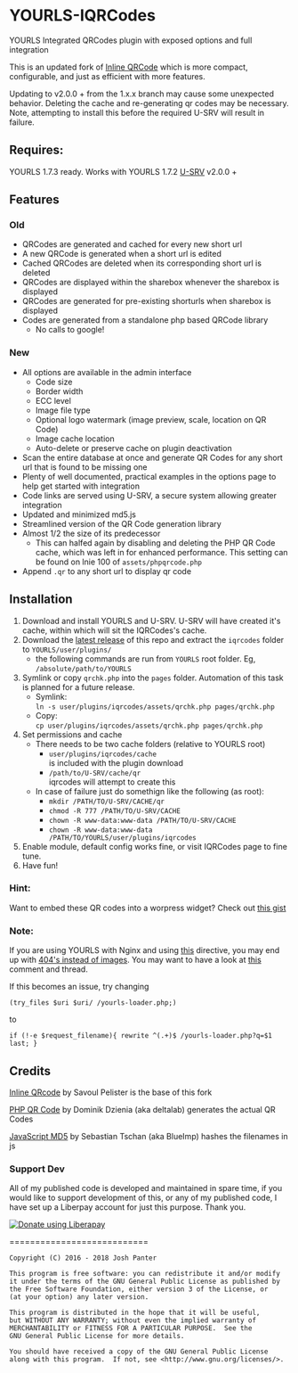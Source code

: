# YOURLS-IQRCodes
YOURLS Integrated QRCodes plugin with exposed options and full integration

This is an updated fork of [Inline QRCode](http://techlister.com/plugins-2/qrcode-plugin-for-yourls/354/) which is more compact, configurable, and just as efficient with more features.

Updating to v2.0.0 + from the 1.x.x branch may cause some unexpected behavior. Deleting the cache and re-generating qr codes may be necessary. Note, attempting to install this before the required U-SRV will result in failure.

## Requires:
YOURLS 1.7.3 ready. Works with YOURLS 1.7.2
[U-SRV](https://github.com/joshp23/YOURLS-U-SRV) v2.0.0 +

## Features
### Old
* QRCodes are generated and cached for every new short url
* A new QRCode is generated when a short url is edited
* Cached QRCodes are deleted when its corresponding short url is deleted
* QRCodes are displayed within the sharebox whenever the sharebox is displayed
* QRCodes are generated for pre-existing shorturls when sharebox is displayed
* Codes are generated from a standalone php based QRCode library
  * No calls to google!

### New
* All options are available in the admin interface
  * Code size
  * Border width
  * ECC level
  * Image file type
  * Optional logo watermark (image preview, scale, location on QR Code)
  * Image cache location 
  * Auto-delete or preserve cache on plugin deactivation
* Scan the entire database at once and generate QR Codes for any short url that is found to be missing one
* Plenty of well documented, practical examples in the options page to help get started with integration
* Code links are served using U-SRV, a secure system allowing greater integration
* Updated and minimized md5.js
* Streamlined version of the QR Code generation library
* Almost 1/2 the size of its predecessor
  * This can halfed again by disabling and deleting the PHP QR Code cache, which was left in for enhanced performance. This setting can be found on lnie 100 of `assets/phpqrcode.php`
* Append `.qr` to any short url to display qr code

## Installation
1. Download and install YOURLS and U-SRV. U-SRV will have created it's cache, within which will sit the IQRCodes's cache.
2. Download the [latest release](https://github.com/joshp23/YOURLS-IQRCodes/releases/latest) of this repo and extract the `iqrcodes` folder to `YOURLS/user/plugins/`
	- the following commands are run from `YOURLS` root folder. Eg, `/absolute/path/to/YOURLS`
3. Symlink or copy `qrchk.php` into the `pages` folder. Automation of this task is planned for a future release.
    - Symlink:  
	  `ln -s user/plugins/iqrcodes/assets/qrchk.php pages/qrchk.php`  
    - Copy:  
	  `cp user/plugins/iqrcodes/assets/qrchk.php pages/qrchk.php`
3. Set permissions and cache
    -  There needs to be two cache folders (relative to YOURLS root)
       -  `user/plugins/iqrcodes/cache`   
       is included with the plugin download
       -  `/path/to/U-SRV/cache/qr`   
       iqrcodes will attempt to create this
    - In case of failure just do somethign like the following (as root):
      -  `mkdir /PATH/TO/U-SRV/CACHE/qr`
      -  `chmod -R 777 /PATH/TO/U-SRV/CACHE`
      -  `chown -R www-data:www-data /PATH/TO/U-SRV/CACHE`
      -  `chown -R www-data:www-data /PATH/TO/YOURLS/user/plugins/iqrcodes`
4. Enable module, default config works fine, or visit IQRCodes page to fine tune.
5. Have fun!

### Hint:
Want to embed these QR codes into a worpress widget? Check out [this gist](https://gist.github.com/joshp23/3f990e6ec36e24ba53985968bbfa89f1)
### Note: 
If you are using YOURLS with Nginx and using [this](https://github.com/YOURLS/YOURLS/wiki/Nginx-configuration) directive, you may end up with [404's instead of images](https://github.com/joshp23/YOURLS-IQRCodes/issues/21#issuecomment-326797121). You may want to have a look at [this](https://github.com/YOURLS/YOURLS/issues/1715#issuecomment-326797015) comment and thread. 

If this becomes an issue, try changing
```
(try_files $uri $uri/ /yourls-loader.php;)
```
to
```
if (!-e $request_filename){ rewrite ^(.+)$ /yourls-loader.php?q=$1 last; }
```
## Credits
[Inline QRcode](http://techlister.com/plugins-2/qrcode-plugin-for-yourls/354/) by Savoul Pelister is the base of this fork

[PHP QR Code](http://phpqrcode.sourceforge.net/) by Dominik Dzienia (aka deltalab) generates the actual QR Codes

[JavaScript MD5](https://blueimp.github.io/JavaScript-MD5/) by Sebastian Tschan (aka BlueImp) hashes the filenames in js

### Support Dev
All of my published code is developed and maintained in spare time, if you would like to support development of this, or any of my published code, I have set up a Liberpay account for just this purpose. Thank you.

<noscript><a href="https://liberapay.com/joshu42/donate"><img alt="Donate using Liberapay" src="https://liberapay.com/assets/widgets/donate.svg"></a></noscript>

===========================

    Copyright (C) 2016 - 2018 Josh Panter

    This program is free software: you can redistribute it and/or modify
    it under the terms of the GNU General Public License as published by
    the Free Software Foundation, either version 3 of the License, or
    (at your option) any later version.

    This program is distributed in the hope that it will be useful,
    but WITHOUT ANY WARRANTY; without even the implied warranty of
    MERCHANTABILITY or FITNESS FOR A PARTICULAR PURPOSE.  See the
    GNU General Public License for more details.

    You should have received a copy of the GNU General Public License
    along with this program.  If not, see <http://www.gnu.org/licenses/>.

